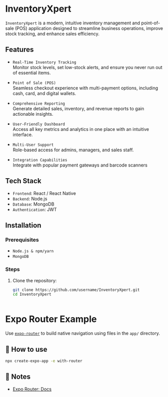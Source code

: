 # InventoryXpert  

`InventoryXpert` is a modern, intuitive inventory management and point-of-sale (POS) application designed to streamline business operations, improve stock tracking, and enhance sales efficiency.  

## Features  

- `Real-Time Inventory Tracking`  
  Monitor stock levels, set low-stock alerts, and ensure you never run out of essential items.  

- `Point of Sale (POS)`  
  Seamless checkout experience with multi-payment options, including cash, card, and digital wallets.  

- `Comprehensive Reporting`  
  Generate detailed sales, inventory, and revenue reports to gain actionable insights.  

- `User-Friendly Dashboard`  
  Access all key metrics and analytics in one place with an intuitive interface.  

- `Multi-User Support`  
  Role-based access for admins, managers, and sales staff.  

- `Integration Capabilities`  
  Integrate with popular payment gateways and barcode scanners  
  

## Tech Stack  

- `Frontend`: React / React Native  
- `Backend`: Node.js  
- `Database`: MongoDB  
- `Authentication`: JWT  

## Installation  

### Prerequisites  

- `Node.js & npm/yarn`
- `MongoDB`  

### Steps  

1. Clone the repository:  
   ```bash
   git clone https://github.com/username/InventoryXpert.git
   cd InventoryXpert



# Expo Router Example

Use [`expo-router`](https://docs.expo.dev/router/introduction/) to build native navigation using files in the `app/` directory.

## 🚀 How to use

```sh
npx create-expo-app -e with-router
```

## 📝 Notes

- [Expo Router: Docs](https://docs.expo.dev/router/introduction/)
